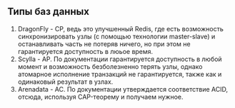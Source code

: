 ## Типы баз данных
1. DragonFly - CP, ведь это улучшенный Redis, где есть возможность синхронизировать узлы (с помощью технологии master-slave) и останавливать часть не потеряв ничего, но при этом не гарантируется доступность в люьое время.
2. Scylla - AP. По документации гарантируется доступность в любой момент и возможность безболезненно терять узлы, однако атомарное исполнение транзакций не гарантируется, также как и одинаковый результат в узлах.
3. Arenadata - AC. По документации утверждается соответствие ACID, отсюда, используя CAP-теорему и получаем нужное.
